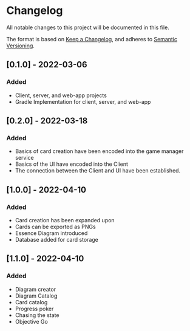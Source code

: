 # Changelog
All notable changes to this project will be documented in this file.

The format is based on [Keep a Changelog](https://keepachangelog.com/en/1.0.0/),
and adheres to [Semantic Versioning](https://semver.org/spec/v2.0.0.html).

## [0.1.0] - 2022-03-06
### Added
* Client, server, and web-app projects
* Gradle Implementation for client, server, and web-app

## [0.2.0] - 2022-03-18
### Added
* Basics of card creation have been encoded into the game manager service
* Basics of the UI have encoded into the Client
* The connection between the Client and UI have been established.

## [1.0.0] - 2022-04-10
### Added
* Card creation has been expanded upon
* Cards can be exported as PNGs
* Essence Diagram introduced
* Database added for card storage

## [1.1.0] - 2022-04-10
### Added
* Diagram creator
* Diagram Catalog
* Card catalog
* Progress poker
* Chasing the state
* Objective Go

